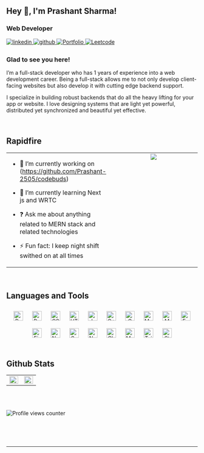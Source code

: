 ## Hey 👋, I'm Prashant Sharma!  
  



### Web Developer  
<a href="https://linkedin.com/in/https://www.linkedin.com/in/prashant-sharma-ab9b0a209/" target="_blank">
<img src=https://img.shields.io/badge/linkedin-%231E77B5.svg?&style=for-the-badge&logo=linkedin&logoColor=white alt=linkedin style="margin-bottom: 5px;" />
</a>
<a href="https://github.com/https://github.com/Prashant-2505" target="_blank">
<img src=https://img.shields.io/badge/github-%2324292e.svg?&style=for-the-badge&logo=github&logoColor=white alt=github style="margin-bottom: 5px;" />
</a> 


<a href="https://portfolio2-kappa-six.vercel.app/" target="_blank">
    <img src="https://img.shields.io/badge/Portfolio-%23orange.svg?style=for-the-badge&logoColor=white" alt="Portfolio" style="margin-bottom: 5px;" />
</a>
<a href="https://leetcode.com/prashant_71200/" style="background: "yellow";" target="_blank">
    <img src="https://img.shields.io/badge/Portfolio-%23orange.svg?style=for-the-badge&logoColor=yellow" alt="Leetcode" style="margin-bottom: 5px;" />
</a>

  



### Glad to see you here!  
I’m a full-stack developer who has 1 years of experience into a web development career. Being a full-stack allows me to not only develop client-facing websites but also develop it with cutting edge backend support.

I specialize in building robust backends that do all the heavy lifting for your app or website. I love designing systems that are light yet powerful, distributed yet synchronized and beautiful yet effective.  
  

<br/>  


## Rapidfire  
<table><tr><td valign="top" width="50%">

- 🔭 I’m currently working on (https://github.com/Prashant-2505/codebuds)  
  

- 🌱 I’m currently learning Next js and WRTC  
  

- ❓ Ask me about anything related to MERN stack and related technologies  
  

- ⚡ Fun fact: I keep night shift swithed on at all times   


</td><td valign="top" width="50%">

<div align="center">
<img src="https://media.giphy.com/media/v1.Y2lkPTc5MGI3NjExc3g3eXd3c3oydmU4bGI3MWczOWF4bG5jNjM4MmdueHVheG81MHNxMCZlcD12MV9pbnRlcm5hbF9naWZfYnlfaWQmY3Q9Zw/WoEUKzmKhBp8GcwW8r/giphy.gif"/>
</div>  


</td></tr></table>  

<br/>  


## Languages and Tools  
<div align="center">  
<a href="https://reactjs.org/" target="_blank"><img style="margin: 10px" src="https://profilinator.rishav.dev/skills-assets/react-original-wordmark.svg" alt="React" height="25" /></a>  
<a href="https://getbootstrap.com/docs/3.4/javascript/" target="_blank"><img style="margin: 10px" src="https://profilinator.rishav.dev/skills-assets/bootstrap-plain.svg" alt="Bootstrap" height="25" /></a>  
<a href="https://www.w3schools.com/css/" target="_blank"><img style="margin: 10px" src="https://profilinator.rishav.dev/skills-assets/css3-original-wordmark.svg" alt="CSS3" height="25" /></a>  
<a href="https://en.wikipedia.org/wiki/HTML5" target="_blank"><img style="margin: 10px" src="https://profilinator.rishav.dev/skills-assets/html5-original-wordmark.svg" alt="HTML5" height="25" /></a>  
<a href="https://www.javascript.com/" target="_blank"><img style="margin: 10px" src="https://profilinator.rishav.dev/skills-assets/javascript-original.svg" alt="JavaScript" height="25" /></a>  
<a href="https://www.cplusplus.com/" target="_blank"><img style="margin: 10px" src="https://profilinator.rishav.dev/skills-assets/cplusplus-original.svg" alt="C++" height="25" /></a>  
<a href="https://www.cprogramming.com/" target="_blank"><img style="margin: 10px" src="https://profilinator.rishav.dev/skills-assets/c-original.svg" alt="C" height="25" /></a>  
<a href="https://www.mysql.com/" target="_blank"><img style="margin: 10px" src="https://profilinator.rishav.dev/skills-assets/mysql-original-wordmark.svg" alt="MySQL" height="25" /></a>  
<a href="https://www.mongodb.com/" target="_blank"><img style="margin: 10px" src="https://profilinator.rishav.dev/skills-assets/mongodb-original-wordmark.svg" alt="MongoDB" height="25" /></a>  
<a href="https://expressjs.com/" target="_blank"><img style="margin: 10px" src="https://profilinator.rishav.dev/skills-assets/express-original-wordmark.svg" alt="Express.js" height="25" /></a>  
<a href="https://firebase.google.com/" target="_blank"><img style="margin: 10px" src="https://profilinator.rishav.dev/skills-assets/firebase.png" alt="Firebase" height="25" /></a>  
<a href="https://nodejs.org/" target="_blank"><img style="margin: 10px" src="https://profilinator.rishav.dev/skills-assets/nodejs-original-wordmark.svg" alt="Node.js" height="25" /></a>  
<a href="https://sass-lang.com/" target="_blank"><img style="margin: 10px" src="https://profilinator.rishav.dev/skills-assets/sass-original.svg" alt="Sass" height="25" /></a>  
<a href="https://nextjs.org/" target="_blank"><img style="margin: 10px" src="https://profilinator.rishav.dev/skills-assets/nextjs.png" alt="NextJS" height="25" /></a>  
<a href="https://chakra-ui.com/" target="_blank"><img style="margin: 10px" src="https://profilinator.rishav.dev/skills-assets/chakraui.png" alt="Chakra UI" height="25" /></a>  
<a href="https://mui.com/" target="_blank"><img style="margin: 10px" src="https://profilinator.rishav.dev/skills-assets/mui.png" alt="Material UI" height="25" /></a>  
<a href="https://www.tailwindcss.com/" target="_blank"><img style="margin: 10px" src="https://profilinator.rishav.dev/skills-assets/tailwindcss.svg" alt="Tailwind CSS" height="25" /></a>  
<a href="https://styled-components.com/" target="_blank"><img style="margin: 10px" src="https://profilinator.rishav.dev/skills-assets/styled-components.png" alt="Styled Components" height="25" /></a>  
</div>  

<br/>  


## Github Stats  
<table><tr><td valign="top" width="50%">

<img src="https://github-readme-stats.vercel.app/api?username=Prashant-2505&show_icons=true&count_private=true&hide_border=true" align="left" style="width: 100%" />

</td><td valign="top" width="50%">

<img src="https://github-readme-stats.vercel.app/api/top-langs/?username=Prashant-2505&hide_border=true&layout=compact" align="left" style="width: 100%" />

</td></tr></table>  

<br/>  

  

<br/>  

![Profile views counter](https://komarev.com/ghpvc/?username=Prashant-2505&&style=flat-square)  
  

<br/>  

  

<br/>  


<br />

----
